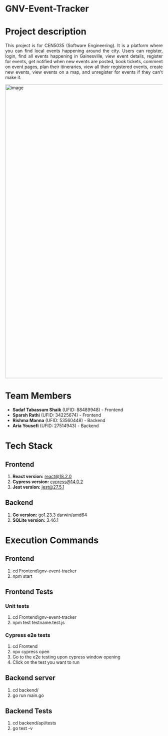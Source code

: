 # GNV-Event-Tracker

# Project description
<p align='justify'>
  This project is for CEN5035 (Software Engineering). 
  It is a platform where you can find local events happening around the city. Users can register, login, find all events happening in Gainesville, view event details, register for events, get notified when new events are posted, book tickets, comment on event pages, plan their itineraries, view all their registered events, create new events, view events on a map, and unregister for events if they can't make it.
</p>
<img width="939" alt="image" src="https://github.com/user-attachments/assets/00f9b272-c4a4-4d78-b441-24ba1335815a" />


# Team Members
- **Sadaf Tabassum Shaik** (UFID: 88489948) - Frontend
- **Sparsh Rathi** (UFID: 34225674) - Frontend
- **Rishma Manna** (UFID: 53560448) - Backend
- **Aria Yousefi** (UFID: 27514943) - Backend


# Tech Stack
## Frontend
1. **React version:** react@18.2.0
2. **Cypress version:** cypress@14.0.2
3. **Jest version:** jest@27.5.1

## Backend
1. **Go version:** go1.23.3 darwin/amd64
2. **SQLite version:** 3.46.1

# Execution Commands
## Frontend
1. cd Frontend\gnv-event-tracker
3. npm start
## Frontend Tests
### Unit tests
1. cd Frontend\gnv-event-tracker
2. npm test testname.test.js
### Cypress e2e tests
1. cd Frontend
2. npx cypress open
3. Go to the e2e testing upon cypress window opening
4. Click on the test you want to run

## Backend server
1. cd backend/
2. go run main.go
## Backend Tests
1. cd backend/api/tests
2. go test -v
